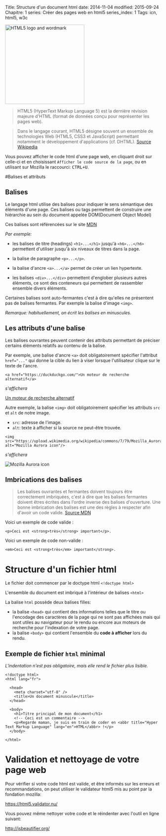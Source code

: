 Title:  Structure d'un document html
date: 2014-11-04
modified: 2015-09-24
Chapitre: 1
series:  Créer des pages web en html5
series_index: 1
Tags: icn, html5, w3c

<a title="W3C [CC-BY-3.0 (http://creativecommons.org/licenses/by/3.0)], via Wikimedia Commons" href="http://commons.wikimedia.org/wiki/File%3AHTML5_logo_and_wordmark.svg"><img width="256" alt="HTML5 logo and wordmark" src="//upload.wikimedia.org/wikipedia/commons/thumb/6/61/HTML5_logo_and_wordmark.svg/256px-HTML5_logo_and_wordmark.svg.png"/></a>

> HTML5 (HyperText Markup Language 5) est la dernière révision majeure d'HTML (format de données conçu pour représenter les pages web).

> Dans le langage courant, HTML5 désigne souvent un ensemble de technologies Web (HTML5, CSS3 et JavaScript) permettant notamment le développement d'applications (cf. DHTML). [Source Wikipedia](https://fr.wikipedia.org/wiki/HTML5)

Vous pouvez afficher le code html d'une page web, en cliquant droit sur celle-ci et en choisissant `Afficher le code source de la page`, ou en utilisant sur Mozilla le raccourci: <kbd>CTRL+U</kbd>.

#Balises et attributs
## Balises
Le langage html utilise des balises pour indiquer le sens sémantique des éléments d'une page. Ces balises ou tags permettent de construire une hiérarchie au sein du document appelée DOM(Document Object Model)

Ces balises sont référencées sur le site [MDN](https://developer.mozilla.org/fr/docs/Web/HTML/Element)

*Par exemple:*

- les balises de titre (headings) `<h1>...</h1>` jusqu'à  `<h6>...</h6>` permettent d'utiliser jusqu'à six niveaux de titres dans la page.

- la balise de paragraphe `<p>...</p>`.

- la balise d'ancre `<a>...</a>` permet de créer un lien hypertexte.

- les balises `<div>...</div>` permettent d'englober plusieurs autres éléments, ce sont des conteneurs qui permettent de rassembler ensemble divers éléments.

Certaines balises sont auto-fermantes c'est à dire qu'elles ne présentent pas de balises fermantes. Par exemple la balise d'image `<img>`.

*Remarque: habituellement, on écrit les balises en minuscules.*

## Les attributs d'une balise

Les balises ouvrantes peuvent contenir des attributs permettant de préciser certains éléments relatifs au contenu de la balise.

Par exemple, une balise d'ancre `<a>` doit obligatoirement spécifier l'attribut `href="..."` qui donne la cible du lien à viser lorsque l'utilisateur clique sur le texte de l'ancre.

```
<a href="https://duckduckgo.com/">Un moteur de recherche alternatif</a>
```
*s'affichera*

<a href="https://duckduckgo.com/">Un moteur de recherche alternatif</a>


Autre exemple, la balise `<img>` doit obligatoirement spécifier les attributs `src` et `alt` de notre image.

- `src`: adresse de l'image.
- `alt`: texte à afficher si la source ne peut-être trouvée.

```
<img src="https://upload.wikimedia.org/wikipedia/commons/7/79/Mozilla_Aurora_icon.png" alt="Mozilla Aurora icon"/>
```
*s'affichera*

<img src="https://upload.wikimedia.org/wikipedia/commons/7/79/Mozilla_Aurora_icon.png" alt="Mozilla Aurora icon"/>


## Imbrications des balises

> Les balises ouvrantes et fermantes doivent toujours être correctement imbriquées, c'est à dire que les balises fermantes doivent êtres écrites dans l'ordre inverse des balises d'ouverture. Une bonne imbrication des balises est une des règles à respecter afin d'avoir un code valide.
[Source MDN](https://developer.mozilla.org/fr/docs/Web/Guide/HTML/Introduction#Les_balises)

Voici un exemple de code valide :

```
<p>Ceci est <strong>très</strong> important</p>.
```

Voici un exemple de code non-valide :

```
<em>Ceci est <strong>très</em> important</strong>.
```

# Structure d'un fichier html

Le fichier doit commencer par le doctype html `<!doctype html>`

L'ensemble du document est imbriqué à l'intérieur de balises `<html>`

La balise `html` possède deux balises filles:

- la balise `<head>` qui contient des informations telles que le titre ou l'encodage des caractères de la page qui ne sont pas affichées mais qui sont utiles au navigateur pour le rendu ou encore aux moteurs de recherche pour l'indexation de votre page.
- la balise `<body>` qui contient l'ensemble du **code à afficher** lors du rendu.

## Exemple de fichier `html` minimal

*L'indentation n'est pas obligatoire, mais elle rend le fichier plus lisible.*

```
<!doctype html>
<html lang="fr">

  <head>
    <meta charset="utf-8" />
    <title>Un document minuscule</title>
  </head>

  <body>
    <h1>Titre principal de mon document</h1>
    <!-- Ceci est un commentaire -->
    <p>Regarde maman, je suis en train de coder en <abbr title="Hyper Text Markup Language" lang="en">HTML</abbr> !</p>
  </body>

</html>
```

# Validation et nettoyage de votre page web

Pour vérifier si votre code html est valide, et être informés sur les erreurs et recommandations, on peut utiliser le validateur html5 mis au point par la fondation mozilla:

<https://html5.validator.nu/>

Vous pouvez même nettoyer votre code et le réindenter avec l'outil en ligne suivant:

<http://jsbeautifier.org/>
